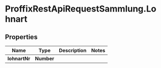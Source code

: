 # ProffixRestApiRequestSammlung.Lohnart

## Properties
Name | Type | Description | Notes
------------ | ------------- | ------------- | -------------
**lohnartNr** | **Number** |  | 



